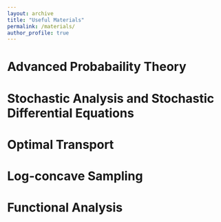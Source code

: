 ```yaml
---
layout: archive
title: "Useful Materials"
permalink: /materials/
author_profile: true
---
```



# Advanced Probabaility Theory

# Stochastic Analysis and Stochastic Differential Equations

# Optimal Transport

# Log-concave Sampling

# Functional Analysis




